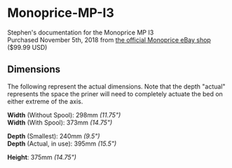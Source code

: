 # Monoprice-MP-I3
Stephen's documentation for the Monoprice MP I3   
Purchased November 5th, 2018 from [the official Monoprice eBay shop](https://www.ebay.com/itm/372243455532) ($99.99 USD)
  

## Dimensions
The following represent the actual dimensions. Note that the depth "actual" represents the space the priner will need to completely actuate the bed on either extreme of the axis.

   **Width** (Without Spool):  298mm *(11.75")*  
   **Width** (With Spool):     373mm *(14.75")*  

   **Depth** (Smallest):       240mm *(9.5")*  
   **Depth** (Actual, in use): 395mm *(15.5")*  

   **Height**:                 375mm *(14.75")*  
